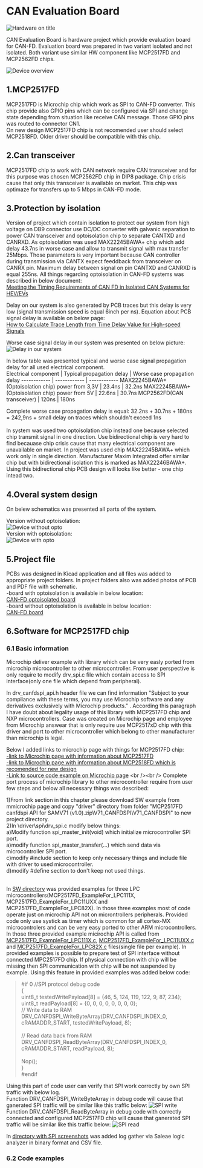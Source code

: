 # CAN Evaluation Board

![Hardware on title](/Doc/HwOnTitle.png) <br />

CAN Evaluation Board is hardware project which provide evaluation board for CAN-FD. Evaluation board was prepared in two variant isolated and not isolated. Both variant use similar HW component like MCP2517FD and MCP2562FD chips. 

![Device overview](/Doc/BothDeviceImage.png) <br />

## 1.MCP2517FD

MCP2517FD is Microchip chip which work as SPI to CAN-FD converter. This chip provide also GPIO pins which can be configured via SPI and change state depending from situation like receive CAN message. Those GPIO pins was routed to connector CN1.<br /> 
On new design MCP2517FD chip is not recomended user should select MCP2518FD. Older driver should be compatible with this chip.

## 2.Can transceiver

MCP2517FD chip to work with CAN network require CAN transceiver and for this purpose was chosen MCP2562FD chip in DIP8 package. Chip crisis cause that only this transceiver is available on market. This chip was optimaze for transfers up to 5 Mbps in CAN-FD mode.

## 3.Protection by isolation

Version of project which contain isolation to protect our system from high voltage on DB9 connector use DC/DC converter with galvanic separation to power CAN transceiver and optoisolation chip to separate CANTXD and CANRXD. As optoisolation was used MAX22245BAWA+ chip which add delay 43.7ns in worse case and allow to transmit signal with max transfer 25Mbps. Those parameters is very important because CAN controller during transmission via CANTX expect feeddback from transceiver on CANRX pin. Maximum delay between signal on pin CANTXD and CANRXD is equal 255ns. All things regarding optoisolation in CAN-FD systems was described in below document: <br />
[Meeting the Timing Requirements of CAN FD in Isolated CAN Systems for HEV/EVs](https://www.ti.com/lit/an/slla479/slla479.pdf) <br />

Delay on our system is also generated by PCB traces but this delay is very low (signal transmission speed is equal 6inch per ns). Equation about PCB signal delay is available on below page: <br />
[How to Calculate Trace Length from Time Delay Value for High-speed Signals](https://www.zuken.com/en/blog/how-to-calculate-trace-length-from-time-delay-value-for-high-speed-signals/) <br />

Worse case signal delay in our system was presented on below picture:
![Delay in our system](/Doc/DelayInOurSystem.png) <br />

In below table was presented typical and worse case signal propagation delay for all used electrical component.<br />
Electrical component | Typical propagation delay | Worse case propagation delay
------------ | ------------ | ------------
MAX22245BAWA+(Optoisolation chip) power from 3,3V | 23.4ns | 32.2ns
MAX22245BAWA+(Optoisolation chip) power from 5V | 22.6ns | 30.7ns
MCP2562FD(CAN transceiver) | 120ns | 180ns

Complete worse case propagation delay is equal:
32.2ns + 30.7ns + 180ns = 242,9ns + small delay on traces which shouldn't exceed 1ns <br /><br />
In system was used two optoisolation chip instead one because selected chip transmit signal in one direction. Use bidirectional chip is very hard to find becauase chip crisis cause that many electrical component are unavailable on market. In project was used chip MAX22245BAWA+ which work only in single direction. Manufacturer Maxim Integrated offer similar chip but with bidirectional isolation this is marked as MAX22246BAWA+. Using this bidirectional chip PCB design will looks like better - one chip intead two.

## 4.Overal system design

On belew schematics was presented all parts of the system.

Version without optoisolation: <br />
![Device without opto](/Doc/NoOptoDesign.png) <br />
Version with optoisolation: <br />
![Device with opto](/Doc/OptoIsolationDesign.png) <br />

## 5.Project file

PCBs was designed in Kicad application and all files was added to appropriate project folders. In project folders also was added photos of PCB and PDF file with schematic. <br />
-board with optoisolation is available in below location: <br />
[CAN-FD optoisolated board](https://github.com/AdrianChemicz/CAN-Eval-Board/tree/main/CANFD_OptoIsolationBoardHardware) <br />
-board without optoisolation is available in below location: <br />
[CAN-FD board](https://github.com/AdrianChemicz/CAN-Eval-Board/tree/main/CANFD_BoardHardware) <br />

## 6.Software for MCP2517FD chip

### 6.1 Basic information
Microchip deliver example with library which can be very easly ported from microchip microcontroller to other microcontroller. From user perspective is only require to modify drv_spi.c file which contain access to SPI interface(only one file which depend from peripheral).

In drv_canfdspi_api.h header file we can find information "Subject to your compliance with these terms, you may use Microchip software and any derivatives exclusively with Microchip products." . According this paragraph I have doubt about legality usage of this library with MCP2517FD chip and NXP microcontrollers. Case was created on Microchip page and employee from Microchip answear that is only require use MCP2517xD chip with this driver and port to other microcontroller which belong to other manufacturer than microchip is legal.

Below I added links to microchip page with things for MCP2517FD chip: <br />
[-link to Microchip page with information about MCP2517FD](https://www.microchip.com/en-us/product/MCP2517FD) <br />
[-link to Microchip page with information about MCP2518FD which is recomended for new design](https://www.microchip.com/en-us/product/MCP2518FD) <br />
[-Link to source code example on Microchip page](https://ww1.microchip.com/downloads/en/DeviceDoc/MCP2517FD%20canfdspi%20API%20for%20SAMV71%20(v1.0).zip) <br /><br />
Complete port process of microchip library to other microcontroller require from user few steps and below all necessary things was described:<br />

1)From link section in this chapter please download SW example from mmicrochip page and copy "driver" directory from folder "MCP2517FD canfdspi API for SAMV71 (v1.0).zip\V71_CANFDSPI\V71_CANFDSPI" to new project directory.<br />
2)In \driver\spi\drv_spi.c modify below things:<br />
a)Modify function spi_master_init(void) which initialize microcontroller SPI port.<br />
a)modify function spi_master_transfer(...) which send data via microcontroller SPI port.<br />
c)modify #include section to keep only necessary things and include file with driver to used microcontroller.<br />
d)modify #define section to don't keep not used things.<br /><br />

In [SW directory](https://github.com/AdrianChemicz/CAN-Eval-Board/tree/main/SW)
 was provided examples for three LPC microcontrollers(MCP2517FD_ExampleFor_LPC111X, MCP2517FD_ExampleFor_LPC11UXX and MCP2517FD_ExampleFor_LPC82X). In those three examples most of code operate just on microchip API not on microntrollers peripherals. Provided code only use systick as timer which is common for all cortex-MX microcontrolers and can be very easy ported to other ARM microcontrollers. In those three provided example micirochip API is called from [MCP2517FD_ExampleFor_LPC111X.c](https://github.com/AdrianChemicz/CAN-Eval-Board/blob/main/SW/MCP2517FD_ExampleFor_LPC111X/src/MCP2517FD_ExampleFor_LPC111X.c), [MCP2517FD_ExampleFor_LPC11UXX.c](https://github.com/AdrianChemicz/CAN-Eval-Board/blob/main/SW/MCP2517FD_ExampleFor_LPC11UXX/src/MCP2517FD_ExampleFor_LPC11UXX.c) and [MCP2517FD_ExampleFor_LPC82X.c](https://github.com/AdrianChemicz/CAN-Eval-Board/blob/main/SW/MCP2517FD_ExampleFor_LPC82X/src/MCP2517FD_ExampleFor_LPC82X.c) files(single file per example). In provided examples is possible to prepare test of SPI interface without connected MPC2517FD chip. If physical connection with chip will be missing then SPI communication with chip will be not suspended by example. Using this feature in provided examples was added below code:
>#if 0 //SPI protocol debug code<br />
>	{<br />
>		uint8_t testedWritePayload[8] = {46, 5, 124, 119, 122, 9, 87, 234};<br />
>		uint8_t readPayload[8] = {0, 0, 0, 0, 0, 0, 0, 0};<br />
>		// Write data to RAM<br />
>		DRV_CANFDSPI_WriteByteArray(DRV_CANFDSPI_INDEX_0, cRAMADDR_START, testedWritePayload, 8);<br />
><br />
>		// Read data back from RAM<br />
>		DRV_CANFDSPI_ReadByteArray(DRV_CANFDSPI_INDEX_0, cRAMADDR_START, readPayload, 8);<br />
><br />
>		Nop();<br />
>	}<br />
>#endif<br />

Using this part of code user can verify that SPI work correctly by own SPI traffic with below log.<br /> 
Function DRV_CANFDSPI_WriteByteArray in debug code will cause that ganerated SPI traffic will be similar like this traffic below:
![SPI write](/Doc//LogicAnalyzerLog/SPI_WriteOperation.png)
Function DRV_CANFDSPI_ReadByteArray in debug code with correctly connected and configured MCP2517FD chip will cause that ganerated SPI traffic will be similar like this traffic below:
![SPI read](/Doc//LogicAnalyzerLog/SPI_ReadOperation.png)

In [directory with SPI screenshots](https://github.com/AdrianChemicz/CAN-Eval-Board/tree/main/Doc/LogicAnalyzerLog) was added log gather via Saleae logic analyzer in binary format and CSV file.

### 6.2 Code examples

